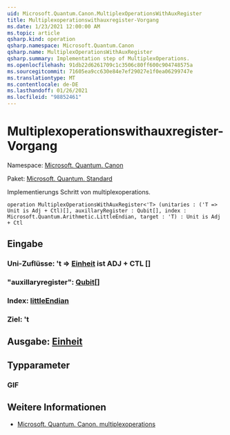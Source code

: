 ```yaml
---
uid: Microsoft.Quantum.Canon.MultiplexOperationsWithAuxRegister
title: Multiplexoperationswithauxregister-Vorgang
ms.date: 1/23/2021 12:00:00 AM
ms.topic: article
qsharp.kind: operation
qsharp.namespace: Microsoft.Quantum.Canon
qsharp.name: MultiplexOperationsWithAuxRegister
qsharp.summary: Implementation step of MultiplexOperations.
ms.openlocfilehash: 91db22d6261709c1c3506c80ff600c904748575a
ms.sourcegitcommit: 71605ea9cc630e84e7ef29027e1f0ea06299747e
ms.translationtype: MT
ms.contentlocale: de-DE
ms.lasthandoff: 01/26/2021
ms.locfileid: "98852461"
---
```

# <a name="multiplexoperationswithauxregister-operation"></a>Multiplexoperationswithauxregister-Vorgang

Namespace: [Microsoft. Quantum. Canon](xref:Microsoft.Quantum.Canon)

Paket: [Microsoft. Quantum. Standard](https://nuget.org/packages/Microsoft.Quantum.Standard)


Implementierungs Schritt von multiplexoperations.

```qsharp
operation MultiplexOperationsWithAuxRegister<'T> (unitaries : ('T => Unit is Adj + Ctl)[], auxillaryRegister : Qubit[], index : Microsoft.Quantum.Arithmetic.LittleEndian, target : 'T) : Unit is Adj + Ctl
```


## <a name="input"></a>Eingabe

### <a name="unitaries--t--unit--is-adj--ctl"></a>Uni-Zuflüsse: 't => [Einheit](xref:microsoft.quantum.lang-ref.unit)  ist ADJ + CTL []




### <a name="auxillaryregister--qubit"></a>"auxillaryregister": [Qubit](xref:microsoft.quantum.lang-ref.qubit)[]




### <a name="index--littleendian"></a>Index: [littleEndian](xref:Microsoft.Quantum.Arithmetic.LittleEndian)




### <a name="target--t"></a>Ziel: 't





## <a name="output--unit"></a>Ausgabe: [Einheit](xref:microsoft.quantum.lang-ref.unit)



## <a name="type-parameters"></a>Typparameter

### <a name="t"></a>GIF



## <a name="see-also"></a>Weitere Informationen

- [Microsoft. Quantum. Canon. multiplexoperations](xref:Microsoft.Quantum.Canon.MultiplexOperations)